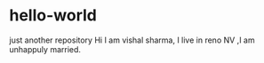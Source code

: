 # hello-world
just another repository
Hi I am vishal sharma, I live in reno NV ,I am unhappuly married.
